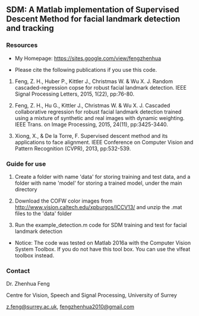 ## SDM: A Matlab implementation of Supervised Descent Method for facial landmark detection and tracking

### Resources

* My Homepage: <https://sites.google.com/view/fengzhenhua>

* Please cite the following publications if you use this code.

1. Feng, Z. H., Huber P., Kittler J., Christmas W. & Wu X. J. Random cascaded-regression copse for robust facial landmark detection. IEEE Signal Processing Letters, 2015, 1(22), pp:76-80.

2. Feng, Z. H., Hu G., Kittler J., Christmas W. & Wu X. J. Cascaded collaborative regression for robust facial landmark detection trained using a mixture of synthetic and real images with dynamic weighting. IEEE Trans. on Image Processing, 2015, 24(11), pp:3425-3440.

3. Xiong, X., & De la Torre, F. Supervised descent method and its applications to face alignment. IEEE Conference on Computer Vision and Pattern Recognition (CVPR), 2013, pp:532-539.

### Guide for use

1. Create a folder with name 'data' for storing training and test data, and a folder with name 'model' for storing a trained model, under the main directory

2. Download the COFW color images from http://www.vision.caltech.edu/xpburgos/ICCV13/ and unzip the .mat files to the 'data' folder

3. Run the example_detection.m code for SDM training and test for facial landmark detection

* Notice: The code was tested on Matlab 2016a with the Computer Vision System Toolbox. If you do not have this tool box. You can use the vlfeat toolbox instead.

### Contact

Dr. Zhenhua Feng

Centre for Vision, Speech and Signal Processing, University of Surrey

z.feng@surrey.ac.uk, fengzhenhua2010@gmail.com
